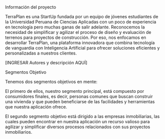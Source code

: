 Información del proyecto

TerraPlan es una StartUp fundada por un equipo de jóvenes estudiantes de la Universidad Peruana de Ciencias Aplicadas con un 
poco de experiencia en tecnología pero muchas ganas de salir adelante. Reconocemos la necesidad de simplificar y agilizar el 
proceso de diseño y evaluación de terrenos para proyectos de construcción. Por eso, nos enfocamos en desarrollar TerraPlan, 
una plataforma innovadora que combina tecnología de vanguardia con Inteligencia Artificial para ofrecer soluciones eficientes 
y personalizadas a nuestros clientes.

[INGRESAR Autores y descripción AQUÍ]

Segmentos Objetivo

Tenemos dos segmentos objetivos en mente:

El primero de ellos, nuestro segmento principal, está compuesto por consumidores finales, es decir, personas comunes que buscan 
construir una vivienda y que pueden beneficiarse de las facilidades y herramientas que nuestra aplicación ofrece.

El segundo segmento objetivo está dirigido a las empresas inmobiliarias, las cuales pueden encontrar en nuestra aplicación un 
recurso valioso para agilizar y simplificar diversos procesos relacionados con sus proyectos inmobiliarios.

